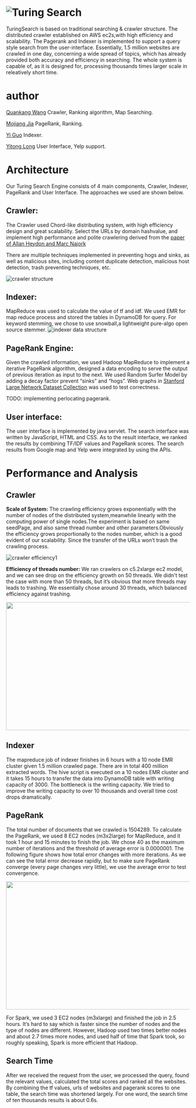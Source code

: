 # ![Turing Search](https://github.com/changan1995/turingSearch/raw/master/SearchEngine/conf/title1.jpg?raw=true)

TuringSearch is based on traditional searching & crawler structure. The distributed crawler established on AWS ec2s,with high efficiency and scalability. The Pagerank and Indexer is implemented to support a query style search from the user-interface. 
Essentially, 1.5 million websites are crawled in one day, concerning a wide spread of topics, which has already provided both accuracy and efficiency in searching.
The whole system is capable of, as it is designed for, processing thousands times larger scale in releatively short time.

# author

[Quankang Wang](mailto:changanw@seas.upenn.edu) Crawler, Ranking algorithm, Map Searching.

[Mojiang Jia](mailtomojjia@seas.upenn.edu) PageRank, Ranking.

[Yi Guo](mailto:guoyi1@seas.upenn.edu) Indexer.

[Yitong Long](mailto:yitongl@seas.upenn.edu) User Interface, Yelp support.

#  Architecture

Our Turing Search Engine consists of 4 main components, Crawler, Indexer, PageRank and User Interface. The approaches we used are shown below.

## Crawler: 

The Crawler used Chord-like distributing system, with high efficiency design and great scalability. Select the URLs by domain hashvalue, and implement high performance and polite crawlering derived from the [paper of Allan Heydon and Marc Najork](https://doi.org/10.1023/A:1019213109274) 

There are multiple techniques implemented in preventing hogs and sinks, as well as malicious sites, including content duplicate detection, malicious host detection, trash preventing techniques, etc.

![crawler structure](./figure/figure1.png?raw=true)

## Indexer: 

MapReduce was used to calculate the value of tf and idf. We used EMR for map reduce process and stored the tables in DynamoDB for query. For keyword stemming, we chose to use snowball,a lightweight pure-algo open source stemmer.
![indexer data structure](./figure/figure2.png?raw=true)


## PageRank Engine: 

Given the crawled information, we used Hadoop MapReduce to implement a iterative PageRank algorithm, designed a data encoding to serve the output of previous iteration as input to the next. We used Random Surfer Model by adding a decay factor prevent “sinks” and “hogs”. Web graphs in [Stanford Large Network Dataset Collection](https://snap.stanford.edu/data/) was used  to test correctness.

TODO: implementing perlocating pagerank.

## User interface: 

The user interface is implemented by java servlet. The search interface was written by JavaScript, HTML and CSS. As to the result interface, we ranked the results by combining TF/IDF values and PageRank scores. The search results from Google map and Yelp were integrated by using the APIs.

#  Performance and Analysis

## Crawler
**Scale of System:**  The crawling efficiency grows exponentially with the number of nodes of the distributed system,meanwhile linearly with the computing power of single nodes.The experiment is based on same seedPage, and also same thread number and other parameters.Obviously the efficiency grows proportionally to the nodes number, which is a good evident of our scalability. Since the transfer of the URLs won’t trash the crawling process.

![crawler efficiency1](./figure/figure3.png?raw=true)

**Efficiency of threads number:**  We ran crawlers on c5.2xlarge ec2 model, and we can see drop on the efficiency growth on 50 threads. We didn't test the case with more than 50 threads, but it’s obvious that more threads may leads to trashing. We essentially chose around 30 threads, which balanced efficiency against trashing.

<p align="center">
  <img width="600" height="350" src="./figure/figure5.png"/>
</p>

## Indexer
The mapreduce job of indexer finishes in 6 hours with a 10 node EMR cluster given 1.5 million crawled page. There are in total 400 million extracted words. The hive script is executed on a 10 nodes EMR cluster and it takes 15 hours to transfer the data into DynamoDB table with writing capacity of 3000. The bottleneck is the writing capacity. We tried to improve the writing capacity to over 10 thousands and overall time cost drops dramatically.

## PageRank
The total number of documents that we crawled is 1504289. To calculate the PageRank, we used 8 EC2 nodes (m3x2large) for MapReduce, and it took 1 hour and 15 minutes to finish the job. We chose 40 as the maximum number of iterations and the threshold of average error is 0.0000001. The following figure shows how total error changes with more iterations. As we can see the total error decrease rapidly, but to make sure PageRank converge (every page changes very little), we use the average error to test convergence.

<p align="center">
  <img width="600" height="350" src="./figure/figure4.png"/>
</p>

For Spark, we used 3 EC2 nodes (m3xlarge) and finished the job in 2.5 hours. It’s hard to say which is faster since the number of nodes and the type of nodes are different. However, Hadoop used two times better nodes and about 2.7 times more nodes, and used half of time that Spark took, so roughly speaking, Spark is more efficient that Hadoop.

## Search Time
After we received the request from the user, we processed the query, found the relevant values, calculated the total scores and ranked all the websites. By combining the tf values, urls of websites and pagerank scores to one table, the search time was shortened largely. For one word, the search time of ten thousands results is about 0.6s. 

